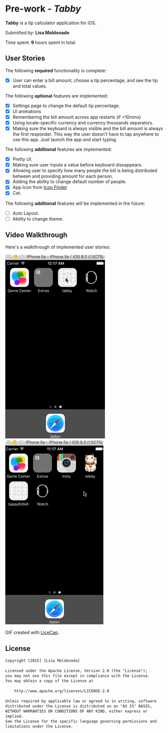 # Pre-work - *Tabby*

**Tabby** is a tip calculator application for iOS.

Submitted by: **Lisa Maldonado**

Time spent: **9** hours spent in total

## User Stories

The following **required** functionality is complete:
* [x] User can enter a bill amount, choose a tip percentage, and see the tip and total values.

The following **optional** features are implemented:
* [x] Settings page to change the default tip percentage.
* [x] UI animations
* [x] Remembering the bill amount across app restarts (if <10mins)
* [x] Using locale-specific currency and currency thousands separators.
* [x] Making sure the keyboard is always visible and the bill amount is always the first responder. This way the user doesn't have to tap anywhere to use this app. Just launch the app and start typing.

The following **additional** features are implemented:

- [x] Pretty UI.
- [x] Making sure user inputs a value before keyboard dissappears.
- [x] Allowing user to specify how many people the bill is being distributed between and providing amount for each person.
- [x] Adding the ability to change default number of people.
- [x] App Icon from [Icon Finder](https://www.iconfinder.com/icons/993786/cat_clients_hello_icojam_kitty_maneki_maneki_neko_icon#size=128s)
- [x] Cat.

The following **additional** features will be implemented in the future:

- [ ] Auto Layout.
- [ ] Ability to change theme.

## Video Walkthrough

Here's a walkthrough of implemented user stories:

<img src='https://github.com/venegu/tabby/raw/master/tabby.gif' title='Video Walkthrough' width='' alt='Video Walkthrough' />      <img src='https://github.com/venegu/tabby/raw/master/tabby2.gif' title='Video Walkthrough' width='' alt='Video Walkthrough' />

GIF created with [LiceCap](http://www.cockos.com/licecap/).

## License

    Copyright [2015] [Lisa Maldonado]

    Licensed under the Apache License, Version 2.0 (the "License");
    you may not use this file except in compliance with the License.
    You may obtain a copy of the License at

        http://www.apache.org/licenses/LICENSE-2.0

    Unless required by applicable law or agreed to in writing, software
    distributed under the License is distributed on an "AS IS" BASIS,
    WITHOUT WARRANTIES OR CONDITIONS OF ANY KIND, either express or implied.
    See the License for the specific language governing permissions and
    limitations under the License.
